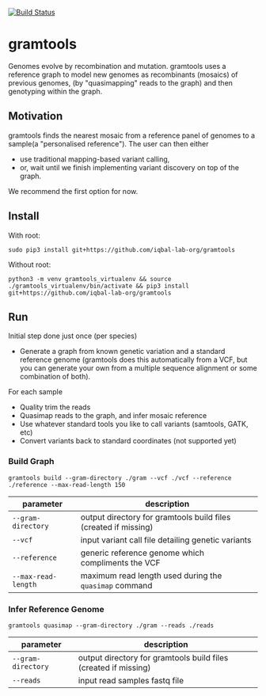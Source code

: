 [![Build Status](https://travis-ci.org/iqbal-lab-org/gramtools.svg?branch=dev)](https://travis-ci.org/iqbal-lab-org/gramtools)

# gramtools
Genomes evolve by recombination and mutation. 
gramtools uses a reference graph to  model new genomes as recombinants (mosaics) of previous genomes,
(by "quasimapping" reads to the graph) and then genotyping within the graph.

## Motivation
gramtools finds the nearest mosaic from a reference panel of genomes to a sample(a "personalised reference"). The user can then either
* use traditional mapping-based variant calling, 
* or, wait until we finish implementing variant discovery on top of the graph.

We recommend the first option for now.

## Install
With root:

```sudo pip3 install git+https://github.com/iqbal-lab-org/gramtools```

Without root:

```python3 -m venv gramtools_virtualenv && source ./gramtools_virtualenv/bin/activate && pip3 install git+https://github.com/iqbal-lab-org/gramtools```

## Run
Initial step done just once (per species)
* Generate a graph from known genetic variation and a standard reference genome (gramtools does this automatically from a VCF, but you can generate your own from a multiple sequence alignment or some combination of both).

For each sample
* Quality trim the reads 
* Quasimap reads to the graph, and infer mosaic reference
* Use whatever standard tools you like to call variants (samtools, GATK, etc)
* Convert variants back to standard coordinates (not supported yet)

### Build Graph
```gramtools build --gram-directory ./gram --vcf ./vcf --reference ./reference --max-read-length 150```

| parameter           | description                                                     |
|---------------------|-----------------------------------------------------------------|
| `--gram-directory`  | output directory for gramtools build files (created if missing) |
| `--vcf`             | input variant call file detailing genetic variants              |
| `--reference`       | generic reference genome which compliments the VCF              |
| `--max-read-length` | maximum read length used during the `quasimap` command          |

### Infer Reference Genome
```gramtools quasimap --gram-directory ./gram --reads ./reads```

| parameter          | description                                                     |
|--------------------|-----------------------------------------------------------------|
| `--gram-directory` | output directory for gramtools build files (created if missing) |
| `--reads`          | input read samples fastq file                                   |
